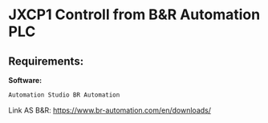 # JXCP1 Controll from B&R Automation PLC

## Requirements:

**Software:**
```bash
Automation Studio BR Automation
```

Link AS B&R: https://www.br-automation.com/en/downloads/ 
